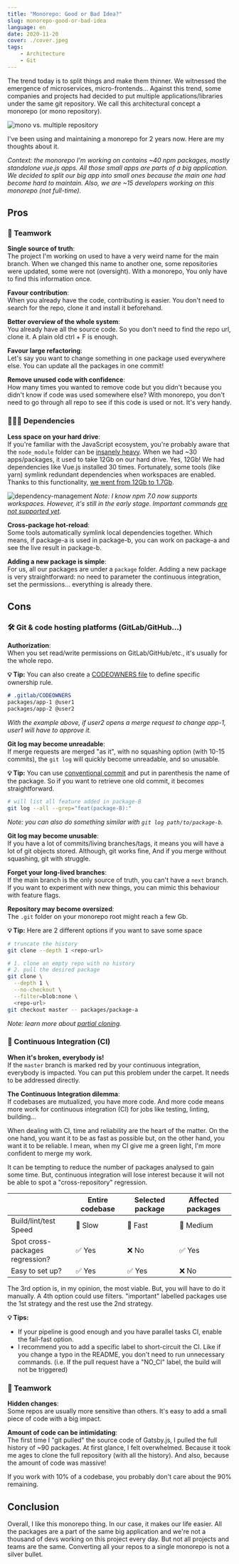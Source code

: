 ```yaml
---
title: "Monorepo: Good or Bad Idea?"
slug: monorepo-good-or-bad-idea
language: en
date: 2020-11-20
cover: ./cover.jpeg
tags: 
    - Architecture
    - Git
---
```



The trend today is to split things and make them thinner. We witnessed the emergence of microservices, micro-frontends...
Against this trend, some companies and projects had decided to put multiple applications/libraries under the same git repository. We call this architectural concept a monorepo (or mono repository).

![mono vs. multiple repository](./mono-vs-multi.png)

I've been using and maintaining a monorepo for 2 years now. Here are my thoughts about it.

_Context: the monorepo I'm working on contains ~40 npm packages, mostly standalone vue.js apps. All those small apps are parts of a big application. We decided to split our big app into small ones because the main one had become hard to maintain. Also, we are ~15 developers working on this monorepo (not full-time)._


## Pros

### 🤝 Teamwork

**Single source of truth**:  
The project I'm working on used to have a very weird name for the main branch. When we changed this name to another one, some repositories were updated, some were not (oversight). With a monorepo, You only have to find this information once.

**Favour contribution**:  
When you already have the code, contributing is easier. You don't need to search for the repo, clone it and install it beforehand.


**Better overview of the whole system**:  
You already have all the source code. So you don't need to find the repo url, clone it.
A plain old ctrl + F is enough.

**Favour large refactoring**:  
Let's say you want to change something in one package used everywhere else. You can update all the packages in one commit!

**Remove unused code with confidence**:  
How many times you wanted to remove code but you didn't because you didn't know if code was used somewhere else? 
With monorepo, you don't need to go through all repo to see if this code is used or not. It's very handy.


### 👨‍👩‍👧 Dependencies

**Less space on your hard drive**:  
If you're familiar with the JavaScript ecosystem, you're probably aware that the `node_module` folder can be [insanely heavy](https://www.reddit.com/r/ProgrammerHumor/comments/6s0wov/heaviest_objects_in_the_universe/). When we had ~30 apps/packages, it used to take 12Gb on our hard drive. Yes, 12Gb! We had dependencies like Vue.js installed 30 times. Fortunately, some tools (like yarn) symlink redundant dependencies when workspaces are enabled. Thanks to this functionality, [we went from 12Gb to 1.7Gb](https://twitter.com/_maxpou/status/1263426573379739651).

![dependency-management](./dependency-management.png)
_Note: I know npm 7.0 now supports workspaces. However, it's still in the early stage. Important commands [are not supported yet](https://github.com/npm/rfcs/pull/117/files)._

**Cross-package hot-reload**:  
Some tools automatically symlink local dependencies together. Which means, if package-a is used in package-b, you can work on package-a and see the live result in package-b.

<!-- **No Diamond dependency problem**  
Diamond dependency problem: https://www.youtube.com/embed/W71BTkUbdqE?start=1189
make backward compatible changes easily, in one commit you can revert change in multiple packages -->

**Adding a new package is simple**:  
For us, all our packages are under a `package` folder. Adding a new package is very straightforward: no need to parameter the continuous integration, set the permissions... everything is already there.

## Cons

### 🛠 Git & code hosting platforms (GitLab/GitHub...)

**Authorization**:  
When you set read/write permissions on GitLab/GitHub/etc., it's usually for the whole repo. 

**💡 Tip:** You can also create a [CODEOWNERS file](https://docs.gitlab.com/ee/user/project/code_owners.html) to define specific ownership rule.
```md
# .gitlab/CODEOWNERS
packages/app-1 @user1
packages/app-2 @user2
```
*With the example above, if user2 opens a merge request to change app-1, user1 will have to approve it.*

**Git log may become unreadable**:  
If merge requests are merged "as it", with no squashing option (with 10-15 commits), the `git log` will quickly become unreadable, and so unusable.

**💡 Tip:** You can use [conventional commit](git-conventional-commits) and put in parenthesis the name of the package. So if you want to retrieve one old commit, it becomes straightforward.
```bash
# will list all feature added in package-B
git log --all --grep="feat(package-B):"
```

_Note: you can also do something similar with `git log path/to/package-b`._


**Git log may become unusable**:  
If you have a lot of commits/living branches/tags, it means you will have a lot of git objects stored. Although, git works fine, 
And if you merge without squashing, git with struggle.

**Forget your long-lived branches**:  
If the main branch is the only source of truth, you can't have a `next` branch. If you want to experiment with new things, you can mimic this behaviour with feature flags.

**Repository may become oversized**:  
The `.git` folder on your monorepo root might reach a few Gb.

**💡 Tip:** Here are 2 different options if you want to save some space
  ```bash
  # truncate the history
  git clone --depth 1 <repo-url> 

  # 1. clone an empty repo with no history 
  # 2. pull the desired package
  git clone \
    --depth 1 \
    --no-checkout \
    --filter=blob:none \
    <repo-url>
  git checkout master -- packages/package-a
  ```

_Note: learn more about [partial cloning](https://docs.gitlab.com/ee/topics/git/partial_clone.html)._

### 🤖 Continuous Integration (CI)

**When it's broken, everybody is!**  
If the `master` branch is marked red by your continuous integration, everybody is impacted. You can put this problem under the carpet. It needs to be addressed directly.

**The Continuous Integration dilemma**:  
If codebases are mutualized, you have more code. And more code means more work for continuous integration (CI) for jobs like testing, linting, building...

When dealing with CI, time and reliability are the heart of the matter. On the one hand, you want it to be as fast as possible but, on the other hand, you want it to be reliable. I mean, when my CI give me a green light, I'm more confident to merge my work.

It can be tempting to reduce the number of packages analysed to gain some time. But, continuous integration will lose interest because it will not be able to spot a "cross-repository" regression.

|                                     | Entire codebase    | Selected package | Affected packages |
|-------------------------------------|--------------------|------------------|-------------------|
| Build/lint/test Speed               | 🐌 Slow            | 🚀 Fast           | 🚗 Medium         |
| Spot cross-packages<br/>regression? | ✅ Yes             | ❌ No             | ✅ Yes            |
| Easy to set up?                     | ✅ Yes             | ✅ Yes            | ❌ No             |

The 3rd option is, in my opinion, the most viable. But, you will have to do it manually. 
A 4th option could use filters. "important" labelled packages use the 1st strategy and the rest use the 2nd strategy.

**💡 Tips:**
  * If your pipeline is good enough and you have parallel tasks CI, enable the fail-fast option.
  * I recommend you to add a specific label to short-circuit the CI. Like if you change a typo in the README, you don't need to run unnecessary commands. (i.e. If the pull request have a "NO_CI" label, the build will not be triggered)


### 🤝 Teamwork

**Hidden changes**:  
Some repos are usually more sensitive than others. It's easy to add a small piece of code with a big impact.


**Amount of code can be intimidating**:  
The first time I "git pulled" the source code of Gatsby.js, I pulled the full history of ~90 packages. At first glance, I felt overwhelmed. Because it took me ages to clone the full repository (with all the history). And also, because the amount of code was massive!

If you work with 10% of a codebase, you probably don't care about the 90% remaining.


## Conclusion

Overall, I like this monorepo thing. In our case, it makes our life easier. All the packages are a part of the same big application and we're not a thousand of devs working on this project every day.
But not all projects and teams are the same. Converting all your repos to a single monorepo is not a silver bullet. 
